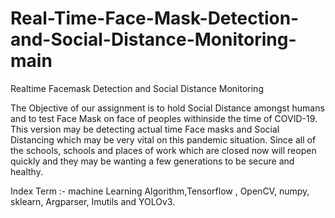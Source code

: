 # Real-Time-Face-Mask-Detection-and-Social-Distance-Monitoring-main
Realtime Facemask Detection and Social Distance Monitoring


The Objective of our assignment is to hold Social Distance amongst humans and to test Face Mask on face of peoples withinside the time of COVID-19. This version may be detecting actual time Face masks and Social Distancing which may be very vital on this pandemic situation. Since all of the schools, schools and places of work which are closed now will reopen quickly and they may be wanting a few generations to be secure and healthy.

Index Term :- machine Learning Algorithm,Tensorflow , OpenCV, numpy, sklearn, Argparser,
Imutils and YOLOv3.
